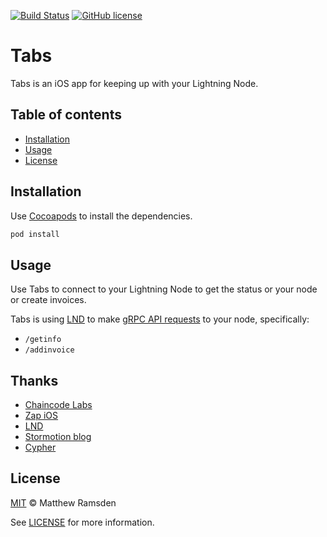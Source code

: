 [![Build Status](https://travis-ci.com/reez/LightningNode.svg?branch=master)](https://travis-ci.com/reez/LightningNode)
[![GitHub license](https://img.shields.io/github/license/LN-Zap/zap-iOS.svg)](LICENSE)

# Tabs

Tabs is an iOS app for keeping up with your Lightning Node.

## Table of contents
* [Installation](#installation)
* [Usage](#usage)
* [License](#license)

## Installation

Use [Cocoapods](https://cocoapods.org) to install the dependencies.

```bash
pod install
```

## Usage

Use Tabs to connect to your Lightning Node to get the status or your node or create invoices.

Tabs is using [LND](https://github.com/lightningnetwork/lnd) to make [gRPC API requests](https://api.lightning.community/#sendmany) to your node, specifically:

- `/getinfo`
- `/addinvoice`

## Thanks

- [Chaincode Labs](https://github.com/chaincodelabs)
- [Zap iOS](https://github.com/LN-Zap/zap-iOS)
- [LND](https://github.com/lightningnetwork/lnd)
- [Stormotion blog](https://stormotion.io/blog/)
- [Cypher](https://mobile.twitter.com/cypherwordgame)

## License

[MIT](Tabs/LICENSE.md) © Matthew Ramsden

See [LICENSE](Tabs/LICENSE.md) for more information.
